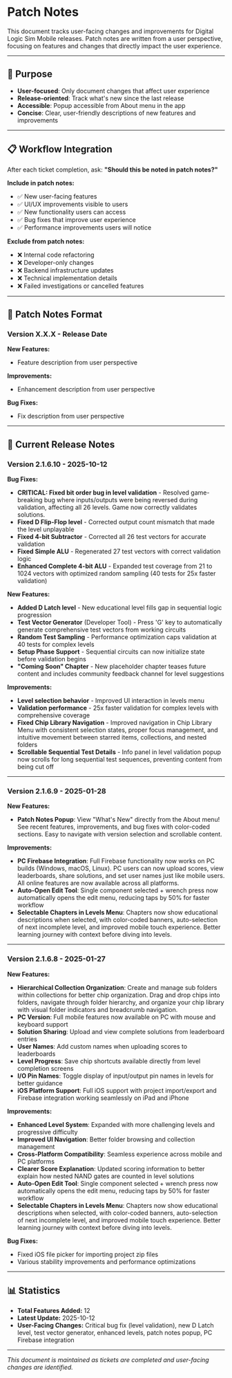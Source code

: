 # Patch Notes

This document tracks user-facing changes and improvements for Digital Logic Sim Mobile releases. Patch notes are written from a user perspective, focusing on features and changes that directly impact the user experience.

---

## 🎯 **Purpose**
- **User-focused**: Only document changes that affect user experience
- **Release-oriented**: Track what's new since the last release
- **Accessible**: Popup accessible from About menu in the app
- **Concise**: Clear, user-friendly descriptions of new features and improvements

---

## 📋 **Workflow Integration**
After each ticket completion, ask: **"Should this be noted in patch notes?"**

**Include in patch notes:**
- ✅ New user-facing features
- ✅ UI/UX improvements visible to users
- ✅ New functionality users can access
- ✅ Bug fixes that improve user experience
- ✅ Performance improvements users will notice

**Exclude from patch notes:**
- ❌ Internal code refactoring
- ❌ Developer-only changes
- ❌ Backend infrastructure updates
- ❌ Technical implementation details
- ❌ Failed investigations or cancelled features

---

## 📝 **Patch Notes Format**

### **Version X.X.X** - Release Date
**New Features:**
- Feature description from user perspective

**Improvements:**
- Enhancement description from user perspective

**Bug Fixes:**
- Fix description from user perspective

---

## 🚀 **Current Release Notes**

### **Version 2.1.6.10** - 2025-10-12

**Bug Fixes:**
- **CRITICAL: Fixed bit order bug in level validation** - Resolved game-breaking bug where inputs/outputs were being reversed during validation, affecting all 26 levels. Game now correctly validates solutions.
- **Fixed D Flip-Flop level** - Corrected output count mismatch that made the level unplayable
- **Fixed 4-bit Subtractor** - Corrected all 26 test vectors for accurate validation
- **Fixed Simple ALU** - Regenerated 27 test vectors with correct validation logic
- **Enhanced Complete 4-bit ALU** - Expanded test coverage from 21 to 1024 vectors with optimized random sampling (40 tests for 25x faster validation)

**New Features:**
- **Added D Latch level** - New educational level fills gap in sequential logic progression
- **Test Vector Generator** (Developer Tool) - Press 'G' key to automatically generate comprehensive test vectors from working circuits
- **Random Test Sampling** - Performance optimization caps validation at 40 tests for complex levels
- **Setup Phase Support** - Sequential circuits can now initialize state before validation begins
- **"Coming Soon" Chapter** - New placeholder chapter teases future content and includes community feedback channel for level suggestions

**Improvements:**
- **Level selection behavior** - Improved UI interaction in levels menu
- **Validation performance** - 25x faster validation for complex levels with comprehensive coverage
- **Fixed Chip Library Navigation** - Improved navigation in Chip Library Menu with consistent selection states, proper focus management, and intuitive movement between starred items, collections, and nested folders
- **Scrollable Sequential Test Details** - Info panel in level validation popup now scrolls for long sequential test sequences, preventing content from being cut off

---

### **Version 2.1.6.9** - 2025-01-28

**New Features:**
- **Patch Notes Popup**: View "What's New" directly from the About menu! See recent features, improvements, and bug fixes with color-coded sections. Easy to navigate with version selection and scrollable content.

**Improvements:**
- **PC Firebase Integration**: Full Firebase functionality now works on PC builds (Windows, macOS, Linux). PC users can now upload scores, view leaderboards, share solutions, and set user names just like mobile users. All online features are now available across all platforms.
- **Auto-Open Edit Tool**: Single component selected + wrench press now automatically opens the edit menu, reducing taps by 50% for faster workflow
- **Selectable Chapters in Levels Menu**: Chapters now show educational descriptions when selected, with color-coded banners, auto-selection of next incomplete level, and improved mobile touch experience. Better learning journey with context before diving into levels.

---

### **Version 2.1.6.8** - 2025-01-27

**New Features:**
- **Hierarchical Collection Organization**: Create and manage sub folders within collections for better chip organization. Drag and drop chips into folders, navigate through folder hierarchy, and organize your chip library with visual folder indicators and breadcrumb navigation.
- **PC Version**: Full mobile features now available on PC with mouse and keyboard support
- **Solution Sharing**: Upload and view complete solutions from leaderboard entries
- **User Names**: Add custom names when uploading scores to leaderboards
- **Level Progress**: Save chip shortcuts available directly from level completion screens
- **I/O Pin Names**: Toggle display of input/output pin names in levels for better guidance
- **iOS Platform Support**: Full iOS support with project import/export and Firebase integration working seamlessly on iPad and iPhone

**Improvements:**
- **Enhanced Level System**: Expanded with more challenging levels and progressive difficulty
- **Improved UI Navigation**: Better folder browsing and collection management
- **Cross-Platform Compatibility**: Seamless experience across mobile and PC platforms
- **Clearer Score Explanation**: Updated scoring information to better explain how nested NAND gates are counted in level solutions
- **Auto-Open Edit Tool**: Single component selected + wrench press now automatically opens the edit menu, reducing taps by 50% for faster workflow
- **Selectable Chapters in Levels Menu**: Chapters now show educational descriptions when selected, with color-coded banners, auto-selection of next incomplete level, and improved mobile touch experience. Better learning journey with context before diving into levels.

**Bug Fixes:**
- Fixed iOS file picker for importing project zip files
- Various stability improvements and performance optimizations

---

## 📊 **Statistics**
- **Total Features Added:** 12
- **Latest Update:** 2025-10-12
- **User-Facing Changes:** Critical bug fix (level validation), new D Latch level, test vector generator, enhanced levels, patch notes popup, PC Firebase integration

---

*This document is maintained as tickets are completed and user-facing changes are identified.*
